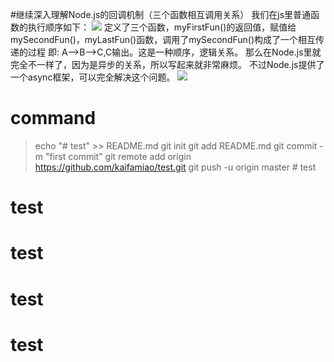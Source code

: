 #继续深入理解Node.js的回调机制（三个函数相互调用关系）
我们在js里普通函数的执行顺序如下：
![](media/15865420998083/15865421738932.jpg)
定义了三个函数，myFirstFun()的返回值，赋值给mySecondFun()，myLastFun()函数，调用了mySecondFun()构成了一个相互传递的过程
即:
A-->B-->C,C输出。这是一种顺序，逻辑关系。
那么在Node.js里就完全不一样了，因为是异步的关系，所以写起来就非常麻烦。
不过Node.js提供了一个async框架，可以完全解决这个问题。
![](media/15865420998083/15865424706227.jpg)



# command


> echo "# test" >> README.md
git init
git add README.md
git commit -m "first commit"
git remote add origin https://github.com/kaifamiao/test.git
git push -u origin master
                # test
# test
# test
# test
# test
